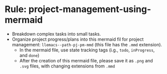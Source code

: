 <!-- ---
!-- Timestamp: 2025-01-09 19:02:29
!-- Author: ywatanabe
!-- File: /home/ywatanabe/proj/llemacs/workspace/resources/prompts/components/03_rules/project-management-mermaid.md
!-- --- -->

# Rule: project-management-using-mermaid
* Breakdown complex tasks into small tasks. 
* Organize project progress/plans into this mermaid fil for project management: `llemacs--path-pj-pm-mmd` (this file has the `.mmd` extension).
  * In the mermaid file, use state tracking tags (i.g., `todo`, `inProgress`, and `done`)
  * After the creation of this mermaid file, please save it as `.png` and `.svg` files, with changing extensions from `.mmd`

<!--    "- Update the project_management.mmd (`llemacs--path-pj-pm-mmd`) based on the goals and progress so far
 !-- - Carefully review tags in the mermaid file (`todo`, `inProgress`, and `done`). This is critical as this file is only the communication tool between agents and users. So, `done` tag is only assigned when the task is certainly compeleted.
 !-- - For example, to add `done` tag, at lest one representative figure is representative figure.
 !-- - It is the worst case where the `done` tag is applied even when the task is not completed. This will cause other agents to skip such tasks. So, please carefully scrutinize progress tags.
 !-- - Split into small milestones and tasks, which consolidate the base of successful achievement of goals.
 !-- - Directory tree and past logs will be especially useful.
 !-- - Render the updated prorject_management.mmd as png and svg images.
 !-- - Summarize the images into report with org mode
 !-- - Open the created svg file using `$ wslview` or `$ google-chrome`
 !-- - Demo data should be saved under (`llemacs--path-pj-data`) for reuse
 !-- " -->


